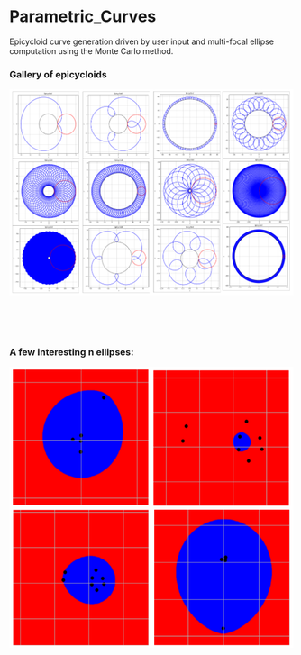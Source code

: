 # Parametric_Curves

Epicycloid curve generation driven by user input and multi-focal ellipse computation using the Monte Carlo method.


### Gallery of epicycloids

<p align="center" width=500>
  <img src="epicycloids.png" />
</p>

<br>
<br>
<br>

### A few interesting n ellipses:

<p align="center" width=450>
  <img src="someEllipses.png" />
</p>
